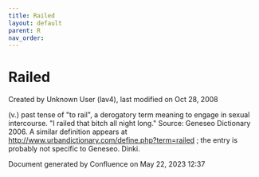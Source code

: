 ```yaml
---
title: Railed
layout: default
parent: R
nav_order:
---
```


# Railed

Created by  Unknown User (lav4), last modified on Oct 28, 2008

(v.) past tense of &quot;to rail&quot;, a derogatory term meaning to engage in sexual intercourse. &quot;I railed that bitch all night long.&quot; Source: Geneseo Dictionary 2006. A similar definition appears at http://www.urbandictionary.com/define.php?term=railed ; the entry is probably not specific to Geneseo. Dinki.

Document generated by Confluence on May 22, 2023 12:37


